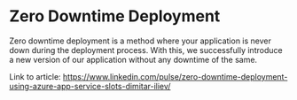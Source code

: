 # Zero Downtime Deployment
Zero downtime deployment is a method where your application is never down during the deployment process. With this, we successfully introduce a new version of our application without any downtime of the same.

Link to article: https://www.linkedin.com/pulse/zero-downtime-deployment-using-azure-app-service-slots-dimitar-iliev/
